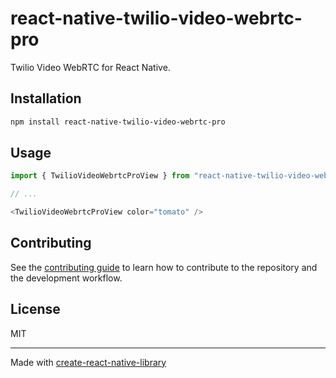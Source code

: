 # react-native-twilio-video-webrtc-pro

Twilio Video WebRTC for React Native.

## Installation

```sh
npm install react-native-twilio-video-webrtc-pro
```

## Usage


```js
import { TwilioVideoWebrtcProView } from "react-native-twilio-video-webrtc-pro";

// ...

<TwilioVideoWebrtcProView color="tomato" />
```


## Contributing

See the [contributing guide](CONTRIBUTING.md) to learn how to contribute to the repository and the development workflow.

## License

MIT

---

Made with [create-react-native-library](https://github.com/callstack/react-native-builder-bob)
